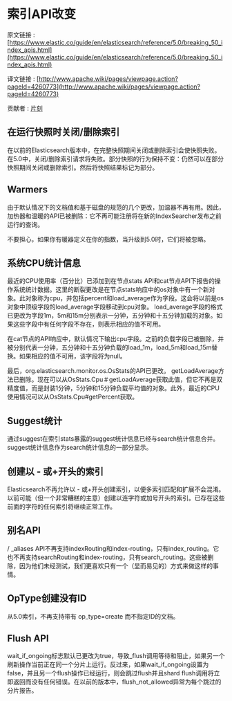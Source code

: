 # 索引API改变

原文链接 : [https://www.elastic.co/guide/en/elasticsearch/reference/5.0/breaking_50_index_apis.html](https://www.elastic.co/guide/en/elasticsearch/reference/5.0/breaking_50_index_apis.html)

译文链接 : [http://www.apache.wiki/pages/viewpage.action?pageId=4260773](http://www.apache.wiki/pages/viewpage.action?pageId=4260773)

贡献者 : [片刻](/display/~jiangzhonglian)

## 在运行快照时关闭/删除索引

在以前的Elasticsearch版本中，在完整快照期间关闭或删除索引会使快照失败。在5.0中，关闭/删除索引请求将失败。部分快照的行为保持不变：仍然可以在部分快照期间关闭或删除索引。然后将快照结果标记为部分。

## Warmers

由于默认情况下的文档值和基于磁盘的规范的几个更改，加温器不再有用。因此，加热器和温暖的API已被删除：它不再可能注册将在新的IndexSearcher发布之前运行的查询。

不要担心，如果你有暖器定义在你的指数，当升级到5.0时，它们将被忽略。

## 系统CPU统计信息

最近的CPU使用率（百分比）已添加到在节点stats API和cat节点API下报告的操作系统统计数据。这里的断裂更改是在节点stats响应中的os对象中有一个新对象。此对象称为cpu，并包括percent和load_average作为字段。这会将以前是os对象中顶级字段的load_average字段移动到cpu对象。 load_average字段的格式已更改为字段1m，5m和15m分别表示一分钟，五分钟和十五分钟加载的对象。如果这些字段中有任何字段不存在，则表示相应的值不可用。

在cat节点的API响应中，默认情况下输出cpu字段。之前的负载字段已被删除，并被分别代表一分钟，五分钟和十五分钟负载的load_1m，load_5m和load_15m替换。如果相应的值不可用，该字段将为null。

最后，org.elasticsearch.monitor.os.OsStats的API已更改。 getLoadAverage方法已删除。现在可以从OsStats.Cpu＃getLoadAverage获取此值，但它不再是双精度值，而是封装1分钟，5分钟和15分钟负载平均值的对象。此外，最近的CPU使用情况可以从OsStats.Cpu#getPercent获取。

## Suggest统计

通过suggest在索引stats暴露的suggest统计信息已经与search统计信息合并。suggest统计信息作为search统计信息的一部分显示。

## 创建以 - 或+开头的索引

Elasticsearch不再允许以 - 或+开头创建索引，以便多索引匹配和扩展不会混淆。以前可能（但一个非常糟糕的主意）创建以连字符或加号开头的索引。已存在这些前面的字符的任何索引将继续正常工作。

## 别名API

/ _aliases API不再支持indexRouting和index-routing，只有index_routing。它也不再支持searchRouting和index-routing，只有search_routing。这些被删除，因为他们未经测试，我们更喜欢只有一个（显而易见的）方式来做这样的事情。

## OpType创建没有ID

从5.0索引，不再支持带有 op_type=create 而不指定ID的文档。

## Flush API

wait_if_ongoing标志默认已更改为true，导致_flush调用等待和阻止，如果另一个刷新操作当前正在同一个分片上运行。反过来，如果wait_if_ongoing设置为false，并且另一个flush操作已经运行，则会跳过flush并且shard flush调用将立即返回而没有任何错误。在以前的版本中，flush_not_allowed异常为每个跳过的分片报告。